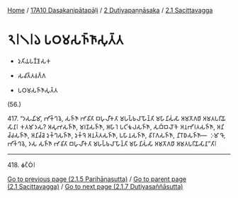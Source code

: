 
[Home](/) / [17A10 Dasakanipātapāḷi](../...md) / [2 Dutiyapaṇṇāsaka](...md) / [2.1 Sacittavagga](../17A10/2/2.1.md)

# 𑁨𑁇𑁧𑁇𑁬 𑀧𑀞𑀫𑀲𑀜𑁆𑀜𑀸𑀲𑀼𑀢𑁆𑀢

* 𑀤𑀼𑀢𑀺𑀬𑀧𑀡𑁆𑀡𑀸𑀲𑀓

* 𑀲𑀘𑀺𑀢𑁆𑀢𑀯𑀕𑁆𑀕

* 𑀧𑀞𑀫𑀲𑀜𑁆𑀜𑀸𑀲𑀼𑀢𑁆𑀢

(56.)

417\. “𑀤𑀲𑀬𑀺𑀫𑀸, 𑀪𑀺𑀓𑁆𑀔𑀯𑁂, 𑀲𑀜𑁆𑀜𑀸 𑀪𑀸𑀯𑀺𑀢𑀸 𑀩𑀳𑀼𑀮𑀻𑀓𑀢𑀸 𑀫𑀳𑀧𑁆𑀨𑀮𑀸 𑀳𑁄𑀦𑁆𑀢𑀺 𑀫𑀳𑀸𑀦𑀺𑀲𑀁𑀲𑀸 𑀅𑀫𑀢𑁄𑀕𑀥𑀸 𑀅𑀫𑀢𑀧𑀭𑀺𑀬𑁄𑀲𑀸𑀦𑀸𑁇 𑀓𑀢𑀫𑀸 𑀤𑀲? 𑀅𑀲𑀼𑀪𑀲𑀜𑁆𑀜𑀸, 𑀫𑀭𑀡𑀲𑀜𑁆𑀜𑀸, 𑀆𑀳𑀸𑀭𑁂 𑀧𑀝𑀺𑀓𑀽𑀮𑀲𑀜𑁆𑀜𑀸, 𑀲𑀩𑁆𑀩𑀮𑁄𑀓𑁂 𑀅𑀦𑀪𑀺𑀭𑀢𑀲𑀜𑁆𑀜𑀸, 𑀅𑀦𑀺𑀘𑁆𑀘𑀲𑀜𑁆𑀜𑀸, 𑀅𑀦𑀺𑀘𑁆𑀘𑁂 𑀤𑀼𑀓𑁆𑀔𑀲𑀜𑁆𑀜𑀸, 𑀤𑀼𑀓𑁆𑀔𑁂 𑀅𑀦𑀢𑁆𑀢𑀲𑀜𑁆𑀜𑀸, 𑀧𑀳𑀸𑀦𑀲𑀜𑁆𑀜𑀸, 𑀯𑀺𑀭𑀸𑀕𑀲𑀜𑁆𑀜𑀸, 𑀦𑀺𑀭𑁄𑀥𑀲𑀜𑁆𑀜𑀸—  𑀇𑀫𑀸 𑀔𑁄, 𑀪𑀺𑀓𑁆𑀔𑀯𑁂, 𑀤𑀲 𑀲𑀜𑁆𑀜𑀸 𑀪𑀸𑀯𑀺𑀢𑀸 𑀩𑀳𑀼𑀮𑀻𑀓𑀢𑀸 𑀫𑀳𑀧𑁆𑀨𑀮𑀸 𑀳𑁄𑀦𑁆𑀢𑀺 𑀫𑀳𑀸𑀦𑀺𑀲𑀁𑀲𑀸 𑀅𑀫𑀢𑁄𑀕𑀥𑀸 𑀅𑀫𑀢𑀧𑀭𑀺𑀬𑁄𑀲𑀸𑀦𑀸”𑀢𑀺𑁇

---

418\. 𑀙𑀝𑁆𑀞𑀁𑁇



[Go to previous page (2.1.5 Parihānasutta)](2.1.5.md) / [Go to parent page (2.1 Sacittavagga)](../17A10/2/2.1.md) / [Go to next page (2.1.7 Dutiyasaññāsutta)](2.1.7.md)


